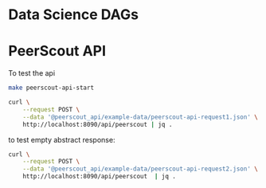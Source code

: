 # Data Science DAGs

# PeerScout API


To test the api

```bash
make peerscout-api-start
```

```bash
curl \
    --request POST \
    --data '@peerscout_api/example-data/peerscout-api-request1.json' \
    http://localhost:8090/api/peerscout | jq .
```

to test empty abstract response:

```bash
curl \
    --request POST \
    --data '@peerscout_api/example-data/peerscout-api-request2.json' \
    http://localhost:8090/api/peerscout  | jq .
```